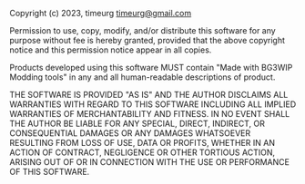 Copyright (c) 2023, timeurg <timeurg@gmail.com>

Permission to use, copy, modify, and/or distribute this software for any
purpose without fee is hereby granted, provided that the above
copyright notice and this permission notice appear in all copies.

Products developed using this software MUST contain "Made with BG3WIP Modding tools"
in any and all human-readable descriptions of product.

THE SOFTWARE IS PROVIDED "AS IS" AND THE AUTHOR DISCLAIMS ALL WARRANTIES
WITH REGARD TO THIS SOFTWARE INCLUDING ALL IMPLIED WARRANTIES OF
MERCHANTABILITY AND FITNESS. IN NO EVENT SHALL THE AUTHOR BE LIABLE FOR
ANY SPECIAL, DIRECT, INDIRECT, OR CONSEQUENTIAL DAMAGES OR ANY DAMAGES
WHATSOEVER RESULTING FROM LOSS OF USE, DATA OR PROFITS, WHETHER IN AN
ACTION OF CONTRACT, NEGLIGENCE OR OTHER TORTIOUS ACTION, ARISING OUT OF
OR IN CONNECTION WITH THE USE OR PERFORMANCE OF THIS SOFTWARE.
